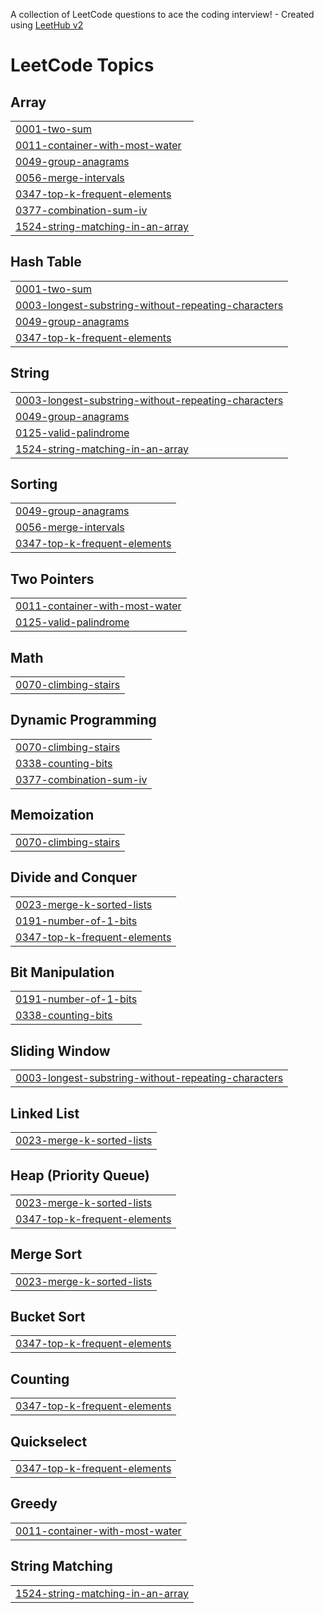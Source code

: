 A collection of LeetCode questions to ace the coding interview! - Created using [LeetHub v2](https://github.com/arunbhardwaj/LeetHub-2.0)
<!---LeetCode Topics Start-->
# LeetCode Topics
## Array
|  |
| ------- |
| [0001-two-sum](https://github.com/nealprabhu/leetcode/tree/master/0001-two-sum) |
| [0011-container-with-most-water](https://github.com/nealprabhu/leetcode/tree/master/0011-container-with-most-water) |
| [0049-group-anagrams](https://github.com/nealprabhu/leetcode/tree/master/0049-group-anagrams) |
| [0056-merge-intervals](https://github.com/nealprabhu/leetcode/tree/master/0056-merge-intervals) |
| [0347-top-k-frequent-elements](https://github.com/nealprabhu/leetcode/tree/master/0347-top-k-frequent-elements) |
| [0377-combination-sum-iv](https://github.com/nealprabhu/leetcode/tree/master/0377-combination-sum-iv) |
| [1524-string-matching-in-an-array](https://github.com/nealprabhu/leetcode/tree/master/1524-string-matching-in-an-array) |
## Hash Table
|  |
| ------- |
| [0001-two-sum](https://github.com/nealprabhu/leetcode/tree/master/0001-two-sum) |
| [0003-longest-substring-without-repeating-characters](https://github.com/nealprabhu/leetcode/tree/master/0003-longest-substring-without-repeating-characters) |
| [0049-group-anagrams](https://github.com/nealprabhu/leetcode/tree/master/0049-group-anagrams) |
| [0347-top-k-frequent-elements](https://github.com/nealprabhu/leetcode/tree/master/0347-top-k-frequent-elements) |
## String
|  |
| ------- |
| [0003-longest-substring-without-repeating-characters](https://github.com/nealprabhu/leetcode/tree/master/0003-longest-substring-without-repeating-characters) |
| [0049-group-anagrams](https://github.com/nealprabhu/leetcode/tree/master/0049-group-anagrams) |
| [0125-valid-palindrome](https://github.com/nealprabhu/leetcode/tree/master/0125-valid-palindrome) |
| [1524-string-matching-in-an-array](https://github.com/nealprabhu/leetcode/tree/master/1524-string-matching-in-an-array) |
## Sorting
|  |
| ------- |
| [0049-group-anagrams](https://github.com/nealprabhu/leetcode/tree/master/0049-group-anagrams) |
| [0056-merge-intervals](https://github.com/nealprabhu/leetcode/tree/master/0056-merge-intervals) |
| [0347-top-k-frequent-elements](https://github.com/nealprabhu/leetcode/tree/master/0347-top-k-frequent-elements) |
## Two Pointers
|  |
| ------- |
| [0011-container-with-most-water](https://github.com/nealprabhu/leetcode/tree/master/0011-container-with-most-water) |
| [0125-valid-palindrome](https://github.com/nealprabhu/leetcode/tree/master/0125-valid-palindrome) |
## Math
|  |
| ------- |
| [0070-climbing-stairs](https://github.com/nealprabhu/leetcode/tree/master/0070-climbing-stairs) |
## Dynamic Programming
|  |
| ------- |
| [0070-climbing-stairs](https://github.com/nealprabhu/leetcode/tree/master/0070-climbing-stairs) |
| [0338-counting-bits](https://github.com/nealprabhu/leetcode/tree/master/0338-counting-bits) |
| [0377-combination-sum-iv](https://github.com/nealprabhu/leetcode/tree/master/0377-combination-sum-iv) |
## Memoization
|  |
| ------- |
| [0070-climbing-stairs](https://github.com/nealprabhu/leetcode/tree/master/0070-climbing-stairs) |
## Divide and Conquer
|  |
| ------- |
| [0023-merge-k-sorted-lists](https://github.com/nealprabhu/leetcode/tree/master/0023-merge-k-sorted-lists) |
| [0191-number-of-1-bits](https://github.com/nealprabhu/leetcode/tree/master/0191-number-of-1-bits) |
| [0347-top-k-frequent-elements](https://github.com/nealprabhu/leetcode/tree/master/0347-top-k-frequent-elements) |
## Bit Manipulation
|  |
| ------- |
| [0191-number-of-1-bits](https://github.com/nealprabhu/leetcode/tree/master/0191-number-of-1-bits) |
| [0338-counting-bits](https://github.com/nealprabhu/leetcode/tree/master/0338-counting-bits) |
## Sliding Window
|  |
| ------- |
| [0003-longest-substring-without-repeating-characters](https://github.com/nealprabhu/leetcode/tree/master/0003-longest-substring-without-repeating-characters) |
## Linked List
|  |
| ------- |
| [0023-merge-k-sorted-lists](https://github.com/nealprabhu/leetcode/tree/master/0023-merge-k-sorted-lists) |
## Heap (Priority Queue)
|  |
| ------- |
| [0023-merge-k-sorted-lists](https://github.com/nealprabhu/leetcode/tree/master/0023-merge-k-sorted-lists) |
| [0347-top-k-frequent-elements](https://github.com/nealprabhu/leetcode/tree/master/0347-top-k-frequent-elements) |
## Merge Sort
|  |
| ------- |
| [0023-merge-k-sorted-lists](https://github.com/nealprabhu/leetcode/tree/master/0023-merge-k-sorted-lists) |
## Bucket Sort
|  |
| ------- |
| [0347-top-k-frequent-elements](https://github.com/nealprabhu/leetcode/tree/master/0347-top-k-frequent-elements) |
## Counting
|  |
| ------- |
| [0347-top-k-frequent-elements](https://github.com/nealprabhu/leetcode/tree/master/0347-top-k-frequent-elements) |
## Quickselect
|  |
| ------- |
| [0347-top-k-frequent-elements](https://github.com/nealprabhu/leetcode/tree/master/0347-top-k-frequent-elements) |
## Greedy
|  |
| ------- |
| [0011-container-with-most-water](https://github.com/nealprabhu/leetcode/tree/master/0011-container-with-most-water) |
## String Matching
|  |
| ------- |
| [1524-string-matching-in-an-array](https://github.com/nealprabhu/leetcode/tree/master/1524-string-matching-in-an-array) |
<!---LeetCode Topics End-->